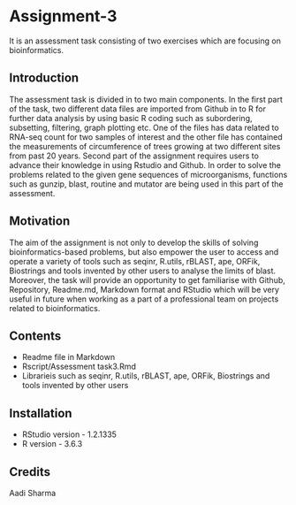 # Assignment-3
It is an assessment task consisting of two exercises which are focusing on bioinformatics. 

## Introduction
The assessment task is divided in to two main components. In the first part of the task, two different data files are imported from Github in to R for further data analysis by using basic R coding such as subordering, subsetting, filtering, graph plotting etc. One of the files has data related to RNA-seq count for two samples of interest and the other file has contained the measurements of circumference of trees growing at two different sites from past 20 years.
Second part of the assignment requires users to advance their knowledge in using Rstudio and Github. In order to solve the problems related to the given gene sequences of microorganisms, functions such as gunzip, blast, routine and mutator are being used in this part of the assessment. 

## Motivation
The aim of the assignment is not only to develop the skills of solving bioinformatics-based problems, but also empower the user to access and operate a variety of tools such as seqinr, R.utils, rBLAST, ape, ORFik, Biostrings and tools invented by other users to analyse the limits of blast. Moreover, the task will provide an opportunity to get familiarise with Github, Repository, Readme.md, Markdown format and RStudio which will be very useful in future when working as a part of a professional team on projects related to bioinformatics.

## Contents
+ Readme file in Markdown
+ Rscript/Assessment task3.Rmd
+ Librarieis such as seqinr, R.utils, rBLAST, ape, ORFik, Biostrings and tools invented by other users

## Installation 
+ RStudio version - 1.2.1335
+ R version - 3.6.3

## Credits 
Aadi Sharma



